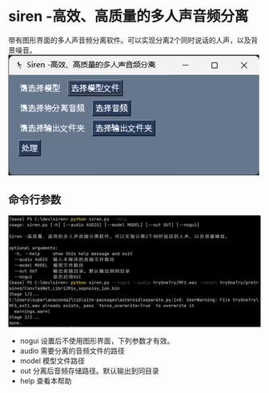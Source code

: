# siren -高效、高质量的多人声音频分离

带有图形界面的多人声音频分离软件。可以实现分离2个同时说话的人声，以及背景噪音。
![App Screenshot](resources/images/screenshot.png)

## 命令行参数

![Command line screen shot](resources/images/screenshot2.png)

- nogui 设置后不使用图形界面，下列参数才有效。
- audio 需要分离的音频文件的路径
- model 模型文件路径
- out 分离后音频存储路径。默认输出到同目录
- help 查看本帮助
